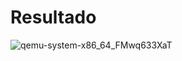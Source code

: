 # Resultado

![qemu-system-x86_64_FMwq633XaT](https://github.com/user-attachments/assets/ce61b0c2-d174-496c-a512-bc0c43c1b440)
